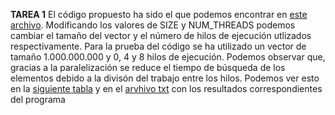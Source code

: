 **TAREA 1**
El código propuesto ha sido el que podemos encontrar en [este archivo](Mayormenor.cpp).
Modificando los valores de SIZE y NUM_THREADS podemos cambiar el tamaño del vector y el número de hilos de ejecución utlizados respectivamente.
Para la prueba del código se ha utilizado un vector de tamaño 1.000.000.000 y 0, 4 y 8 hilos de ejecución. 
Podemos observar que, gracias a la paralelización se reduce el tiempo de búsqueda de los elementos debido a la divisón del trabajo entre los hilos. Podemos ver esto en la [siguiente tabla](TiemposEjecucion.png) y en el [arvhivo txt](t1.txt) con los resultados correspondientes del programa 

